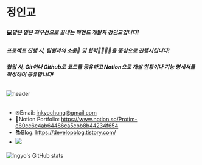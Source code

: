 # 정인교
#####
##### 💻맡은 일은 최우선으로 끝내는 백엔드 개발자 정인교입니다!
##### 프로젝트 진행 시, 팀원과의 소통🧏‍ 및 협력👨‍👨‍👦‍👦을 중심으로 진행시킵니다!
##### 협업 시, Git이나 Github로 코드를 공유하고 Notion으로 개발 현황이나 기능 명세서를 작성하며 공유합니다!
######
![header](https://capsule-render.vercel.app/api?type=Waving&color=auto&height=250&section=header&text=JeongIngyo's%20GitHub&fontSize=70&animation=scaleIn)
######
######
#####
- ✉Email: inkyochung@gmail.com
- 📝Notion Portfolio: https://www.notion.so/Protim-e60cc6c4ab64486ca5cbb8b44234f654
- 📚Blog: https://developblog.tistory.com/
- <a href="https://velog.io/@ingyocode"><img src="https://img.shields.io/badge/velog-1DBF73?style=flat-square&logo=Vimeo&logoColor=white"/></a>
#### 
![Ingyo's GitHub stats](https://github-readme-stats.vercel.app/api?username=ingyocode&show_icons=true)
#### 


